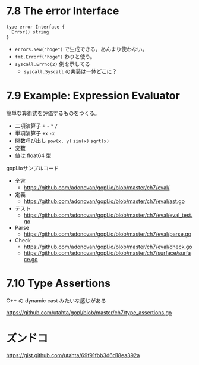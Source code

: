 # 7.8 The error Interface

```
type error Interface {
  Error() string
}
```

- `errors.New("hoge")` で生成できる。あんまり使わない。
- `fmt.Errorf("hoge")` わりと使う。
- `syscall.Errno(2)` 例を示してる
    - `syscall.Syscall` の実装は一体どこに？

# 7.9 Example: Expression Evaluator

簡単な算術式を評価するものをつくる。

- 二項演算子 `+` `-` `*` `/`
- 単項演算子 `+x` `-x`
- 関数呼び出し `pow(x, y)` `sin(x)` `sqrt(x)` 
- 変数
- 値は float64 型

gopl.ioサンプルコード

- 全容
    - https://github.com/adonovan/gopl.io/blob/master/ch7/eval/
- 定義 
    - https://github.com/adonovan/gopl.io/blob/master/ch7/eval/ast.go
- テスト
    - https://github.com/adonovan/gopl.io/blob/master/ch7/eval/eval_test.go
- Parse
    - https://github.com/adonovan/gopl.io/blob/master/ch7/eval/parse.go
- Check
    - https://github.com/adonovan/gopl.io/blob/master/ch7/eval/check.go
    - https://github.com/adonovan/gopl.io/blob/master/ch7/surface/surface.go
        
# 7.10 Type Assertions

C++ の dynamic cast みたいな感じがある

https://github.com/utahta/gopl/blob/master/ch7/type_assertions.go
        
# ズンドコ

https://gist.github.com/utahta/69f91fbb3d6d18ea392a
